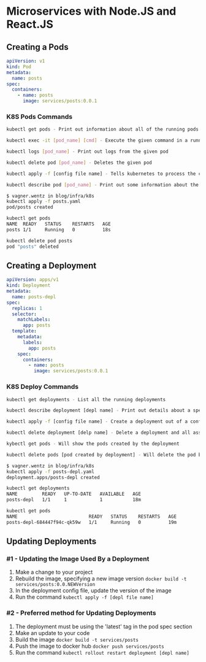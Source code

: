 <h1>Microservices with Node.JS and React.JS</h1>

<h2>Creating a Pods</h2>

```yaml
apiVersion: v1
kind: Pod
metadata:
  name: posts
spec:
  containers:
    - name: posts
      image: services/posts:0.0.1
```

<h3>K8S Pods Commands</h3>

```bash
kubectl get pods - Print out information about all of the running pods

kubectl exec -it [pod_name] [cmd] - Execute the given command in a running pod

kubectl logs [pod_name] - Print out logs from the given pod

kubectl delete pod [pod_name] - Deletes the given pod

kubectl apply -f [config file name] - Tells kubernetes to process the config

kubectl describe pod [pod_name] - Print out some information about the running pod
```

```bash
$ vagner.wentz in blog/infra/k8s
kubectl apply -f posts.yaml
pod/posts created

kubectl get pods
NAME  READY   STATUS    RESTARTS   AGE
posts 1/1     Running   0          18s

kubectl delete pod posts  
pod "posts" deleted
```

<h2>Creating a Deployment</h2>

```yaml
apiVersion: apps/v1
kind: Deployment
metadata: 
  name: posts-depl
spec:
  replicas: 1
  selector: 
    matchLabels:
      app: posts
  template:
    metadata:
      labels:
        app: posts
    spec:
      containers:
        - name: posts
          image: services/posts:0.0.1
```

<h3>K8S Deploy Commands</h3>

```bash
kubectl get deployments - List all the running deployments

kubectl describe deployment [depl name] - Print out details about a specific deployment

kubectl apply -f [config file name] - Create a deployment out of a config file

kubectl delete deployment [delp name] - Delete a deployment and all associated pods

kybectl get pods - Will show the pods created by the deployment

kubectl delete pods [pod created by deployment] - Will delete the pod but will recreate another
```

```bash
$ vagner.wentz in blog/infra/k8s
kubectl apply -f posts-depl.yaml
deployment.apps/posts-depl created

kubectl get deployments 
NAME         READY   UP-TO-DATE   AVAILABLE   AGE
posts-depl   1/1     1            1           18m

kubectl get pods       
NAME                          READY   STATUS    RESTARTS   AGE
posts-depl-684447f94c-qk59w   1/1     Running   0          19m
```

<h2>Updating Deployments</h2>

<h3>#1 - Updating the Image Used By a Deployment</h3>

1. Make a change to your project
2. Rebuild the image, specifying a new image version `docker build -t services/posts:0.0.NEWVersion`
3. In the deployment config file, update the version of the image
4. Run the command `kubectl apply -f [depl file name]`

<h3>#2 - Preferred method for Updating Deployments</h3>

1. The deployment must be using the 'latest' tag in the pod spec section
2. Make an update to your code
3. Build the image `docker build -t services/posts`
4. Push the image to docker hub `docker push services/posts`
5. Run the command `kubectl rollout restart deployment [depl name]`